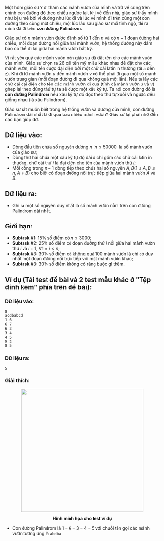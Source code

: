 Một hôm giáo sư `Y` đi thăm các mảnh vườn của mình và trở về cũng trên chính con đường đó theo chiều ngược lại, khi về đến nhà, giáo sư thấy mình như bị u mê bởi vì dường như lúc đi và lúc về mình đi trên cùng một con đường theo cùng một chiều, một lúc lâu sau giáo sư mới tỉnh ngộ, thì ra mình đã đi trên **con đường Palindrom**.

Giáo sư có $n$ mảnh vườn được đánh số từ $1$ đến $n$ và có $n - 1$ đoạn đường hai chiều, mỗi đoạn đường nối giữa hai mảnh vườn, hệ thống đường này đảm bảo có thể đi lại giữa hai mảnh vườn bất kỳ.

Vì rất yêu quý các mảnh vườn nên giáo sư đã đặt tên cho các mảnh vườn của mình. Giáo sư chọn ra $26$ cái tên mỹ miều khác nhau để đặt cho các mảnh vườn, mỗi tên được đại diện bởi một chữ cái latin in thường (từ `a` đến `z`). Khi đi từ mảnh vườn $u$ đến mảnh vườn $v$ có thể phải đi qua một số mảnh vườn trung gian (mỗi đoạn đường đi qua không quá một lần). Nếu ta lấy các chữ cái đại diện cho tên các mảnh vườn đi qua (tính cả mảnh vườn $u$ và $v$) ghep lại theo đúng thứ tự ta sẽ được một xâu ký tự. Ta nói con đường đó là **con đường Palindrom** nếu xâu ký tự đó đọc theo thứ tự xuôi và ngược đều giống nhau (là xâu Palindrom).

Giáo sư rất muồn biết trong hệ thống vườn và đường của mình, con đường Palindrom dài nhất là đi qua bao nhiêu mảnh vườn? Giáo sư lại phải nhờ đến các bạn giúp đỡ.

## Dữ liệu vào:
- Dòng đầu tiên chứa số nguyên dương $n\ (n \le 50000)$ là số mảnh vườn của giáo sư;
- Dòng thứ hai chứa một xâu ký tự độ dài $n$ chỉ gồm các chữ cái latin in thường, chữ cái thứ $i$ là đại diện cho tên của mảnh vườn thứ $i$;
- Mỗi dòng trong $n - 1$ dòng tiếp theo chứa hai số nguyên $A, B  (1\le A, B\le n, A ≠ B)$ cho biết có đoạn đường nối trực tiếp giữa hai mảnh vườn $A$ và $B$.

## Dữ liệu ra:
- Ghi ra một số nguyên duy nhất là số mảnh vườn nằm trên con đường Palindrom dài nhất.

## Giới hạn:
- **Subtask** $\#1$: $15\%$ số điểm có $n \le 3000$;
- **Subtask** $\#2$: $25\%$ số điểm có đoạn đường thứ $i$ nối giữa hai mảnh vườn thứ $i$ và $i + 1$, $∀1\le i < n$;
- **Subtask** $\#3$: $30\%$ số điểm có không quá $100$ mảnh vườn là chỉ có duy nhất một đoạn đường nối trực tiếp với một mảnh vườn khác;
- **Subtask** $\#3$: $30\%$ số điểm không có ràng buộc gì thêm.

## Ví dụ (Tải test đề bài và 2 test mẫu khác ở "Tệp đính kèm" phía trên đề bài):
### Dữ liệu vào:
```
8
acdbabcd
1 6
6 7
6 3
3 4
4 5
5 2
8 5
```

### Dữ liệu ra:
```
5
```

### Giải thích:
<center><img src="/images/problems/1504/palinpath.svg" width=400px></center>

**<center>Hình minh họa cho test ví dụ</center>**

- Con đường Palindrom là $1 - 6 - 3 - 4-  5$ với chuỗi tên gọi các mảnh vườn tương ứng là `abdba`